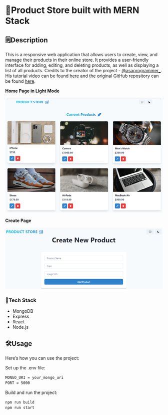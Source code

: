 # 🛒Product Store built with MERN Stack

## 🗒️Description

This is a responsive web application that allows users to create, view, and manage their products in their online store. It provides a user-friendly interface for adding, editing, and deleting products, as well as displaying a list of all products. Credits to the creator of the project - [@asaprogrammer\_](https://www.youtube.com/@asaprogrammer_). His tutorial video can be found [here](https://youtu.be/MDZC8VDZnV8?si=UZXAlKfMi4vpbhUD) and the original GitHub repository can be found [here](https://github.com/burakorkmez/mern-crash-course).

<strong>Home Page in Light Mode</strong>

![Home Page Screenshot](https://github.com/juaneleanor/Product-Store/blob/main/frontend/public/HomePage.png)

<strong>Create Page</strong>

![Create Page Screenshot](https://github.com/juaneleanor/Product-Store/blob/main/frontend/public/CreatePage.png)

### 🍔Tech Stack

- MongoDB
- Express
- React
- Node.js

## 🛠️Usage

Here’s how you can use the project:

Set up the .env file:

```bash
MONGO_URI = your_mongo_uri
PORT = 5000
```

Build and run the project:

```bash
npm run build
npm run start
```
